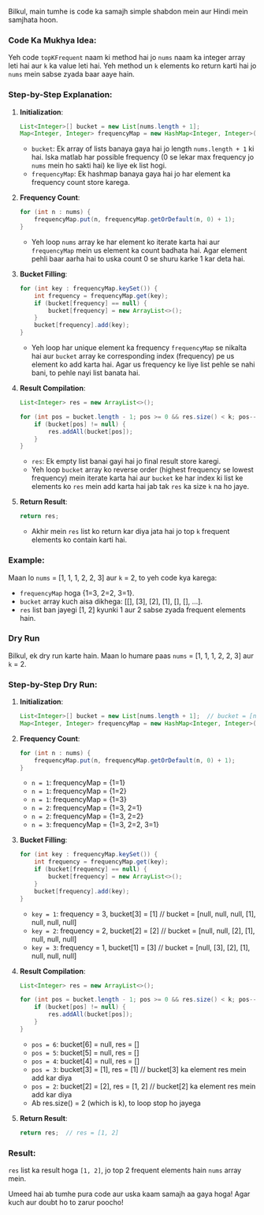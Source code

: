 Bilkul, main tumhe is code ka samajh simple shabdon mein aur Hindi mein samjhata hoon.

### Code Ka Mukhya Idea:
Yeh code `topKFrequent` naam ki method hai jo `nums` naam ka integer array leti hai aur `k` ka value leti hai. Yeh method un `k` elements ko return karti hai jo `nums` mein sabse zyada baar aaye hain.

### Step-by-Step Explanation:

1. **Initialization**:
   ```java
   List<Integer>[] bucket = new List[nums.length + 1];
   Map<Integer, Integer> frequencyMap = new HashMap<Integer, Integer>();
   ```
   - `bucket`: Ek array of lists banaya gaya hai jo length `nums.length + 1` ki hai. Iska matlab har possible frequency (0 se lekar max frequency jo `nums` mein ho sakti hai) ke liye ek list hogi.
   - `frequencyMap`: Ek hashmap banaya gaya hai jo har element ka frequency count store karega.

2. **Frequency Count**:
   ```java
   for (int n : nums) {
       frequencyMap.put(n, frequencyMap.getOrDefault(n, 0) + 1);
   }
   ```
   - Yeh loop `nums` array ke har element ko iterate karta hai aur `frequencyMap` mein us element ka count badhata hai. Agar element pehli baar aarha hai to uska count 0 se shuru karke 1 kar deta hai.

3. **Bucket Filling**:
   ```java
   for (int key : frequencyMap.keySet()) {
       int frequency = frequencyMap.get(key);
       if (bucket[frequency] == null) {
           bucket[frequency] = new ArrayList<>();
       }
       bucket[frequency].add(key);
   }
   ```
   - Yeh loop har unique element ka frequency `frequencyMap` se nikalta hai aur `bucket` array ke corresponding index (frequency) pe us element ko add karta hai. Agar us frequency ke liye list pehle se nahi bani, to pehle nayi list banata hai.

4. **Result Compilation**:
   ```java
   List<Integer> res = new ArrayList<>();
   
   for (int pos = bucket.length - 1; pos >= 0 && res.size() < k; pos--) {
       if (bucket[pos] != null) {
           res.addAll(bucket[pos]);
       }
   }
   ```
   - `res`: Ek empty list banai gayi hai jo final result store karegi.
   - Yeh loop `bucket` array ko reverse order (highest frequency se lowest frequency) mein iterate karta hai aur `bucket` ke har index ki list ke elements ko `res` mein add karta hai jab tak `res` ka size `k` na ho jaye.

5. **Return Result**:
   ```java
   return res;
   ```
   - Akhir mein `res` list ko return kar diya jata hai jo top `k` frequent elements ko contain karti hai.

### Example:
Maan lo `nums` = [1, 1, 1, 2, 2, 3] aur `k` = 2, to yeh code kya karega:
- `frequencyMap` hoga {1=3, 2=2, 3=1}.
- `bucket` array kuch aisa dikhega: [[], [3], [2], [1], [], [], ...].
- `res` list ban jayegi [1, 2] kyunki 1 aur 2 sabse zyada frequent elements hain.

### Dry Run

Bilkul, ek dry run karte hain. Maan lo humare paas `nums` = [1, 1, 1, 2, 2, 3] aur `k` = 2.

### Step-by-Step Dry Run:

1. **Initialization**:
   ```java
   List<Integer>[] bucket = new List[nums.length + 1];  // bucket = [null, null, null, null, null, null, null]
   Map<Integer, Integer> frequencyMap = new HashMap<Integer, Integer>();  // frequencyMap = {}
   ```

2. **Frequency Count**:
   ```java
   for (int n : nums) {
       frequencyMap.put(n, frequencyMap.getOrDefault(n, 0) + 1);
   }
   ```
   - `n = 1`: frequencyMap = {1=1}
   - `n = 1`: frequencyMap = {1=2}
   - `n = 1`: frequencyMap = {1=3}
   - `n = 2`: frequencyMap = {1=3, 2=1}
   - `n = 2`: frequencyMap = {1=3, 2=2}
   - `n = 3`: frequencyMap = {1=3, 2=2, 3=1}

3. **Bucket Filling**:
   ```java
   for (int key : frequencyMap.keySet()) {
       int frequency = frequencyMap.get(key);
       if (bucket[frequency] == null) {
           bucket[frequency] = new ArrayList<>();
       }
       bucket[frequency].add(key);
   }
   ```
   - `key = 1`: frequency = 3, bucket[3] = [1]  // bucket = [null, null, null, [1], null, null, null]
   - `key = 2`: frequency = 2, bucket[2] = [2]  // bucket = [null, null, [2], [1], null, null, null]
   - `key = 3`: frequency = 1, bucket[1] = [3]  // bucket = [null, [3], [2], [1], null, null, null]

4. **Result Compilation**:
   ```java
   List<Integer> res = new ArrayList<>();
   
   for (int pos = bucket.length - 1; pos >= 0 && res.size() < k; pos--) {
       if (bucket[pos] != null) {
           res.addAll(bucket[pos]);
       }
   }
   ```
   - `pos = 6`: bucket[6] = null, res = []
   - `pos = 5`: bucket[5] = null, res = []
   - `pos = 4`: bucket[4] = null, res = []
   - `pos = 3`: bucket[3] = [1], res = [1]  // bucket[3] ka element res mein add kar diya
   - `pos = 2`: bucket[2] = [2], res = [1, 2]  // bucket[2] ka element res mein add kar diya
   - Ab res.size() = 2 (which is k), to loop stop ho jayega

5. **Return Result**:
   ```java
   return res;  // res = [1, 2]
   ```

### Result:
`res` list ka result hoga `[1, 2]`, jo top 2 frequent elements hain `nums` array mein.

Umeed hai ab tumhe pura code aur uska kaam samajh aa gaya hoga! Agar kuch aur doubt ho to zarur poocho!
